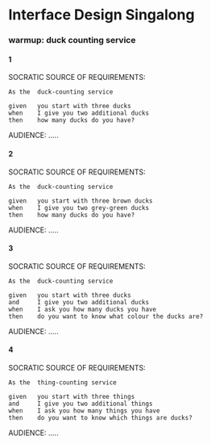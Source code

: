 Interface Design Singalong
==========================


### warmup: duck counting service

#### 1

SOCRATIC SOURCE OF REQUIREMENTS:

```
As the  duck-counting service

given   you start with three ducks
when    I give you two additional ducks
then    how many ducks do you have?
```

AUDIENCE: .....

#### 2

SOCRATIC SOURCE OF REQUIREMENTS:

```
As the  duck-counting service

given   you start with three brown ducks
when    I give you two grey-green ducks
then    how many ducks do you have?
```

AUDIENCE: .....

#### 3

SOCRATIC SOURCE OF REQUIREMENTS:

```
As the  duck-counting service

given   you start with three ducks
and     I give you two additional ducks
when    I ask you how many ducks you have
then    do you want to know what colour the ducks are?
```

AUDIENCE: .....

#### 4

SOCRATIC SOURCE OF REQUIREMENTS:

```
As the  thing-counting service

given   you start with three things
and     I give you two additional things
when    I ask you how many things you have
then    do you want to know which things are ducks?
```

AUDIENCE: .....

